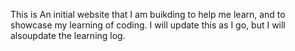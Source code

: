 This is An initial website that I am buikding to help me learn, and to showcase my learning of coding. I will update this as I go, but I will alsoupdate the learning log.
